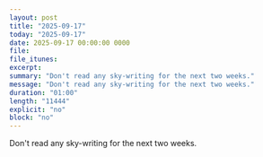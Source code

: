 ```yaml
---
layout: post
title: "2025-09-17"
today: "2025-09-17"
date: 2025-09-17 00:00:00 0000
file:
file_itunes:
excerpt:
summary: "Don't read any sky-writing for the next two weeks."
message: "Don't read any sky-writing for the next two weeks."
duration: "01:00"
length: "11444"
explicit: "no"
block: "no"
---
```

Don't read any sky-writing for the next two weeks.


